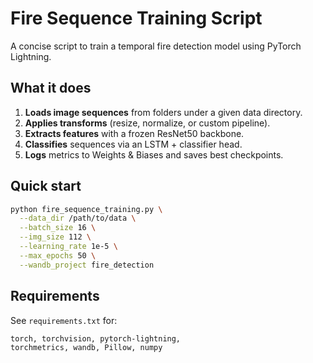 # Fire Sequence Training Script

A concise script to train a temporal fire detection model using PyTorch Lightning.

## What it does

1. **Loads image sequences** from folders under a given data directory.
2. **Applies transforms** (resize, normalize, or custom pipeline).
3. **Extracts features** with a frozen ResNet50 backbone.
4. **Classifies** sequences via an LSTM + classifier head.
5. **Logs** metrics to Weights & Biases and saves best checkpoints.

## Quick start

```bash
python fire_sequence_training.py \
  --data_dir /path/to/data \
  --batch_size 16 \
  --img_size 112 \
  --learning_rate 1e-5 \
  --max_epochs 50 \
  --wandb_project fire_detection
```

## Requirements

See `requirements.txt` for:

```
torch, torchvision, pytorch-lightning,
torchmetrics, wandb, Pillow, numpy
```
